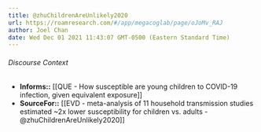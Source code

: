 ```yaml
---
title: @zhuChildrenAreUnlikely2020
url: https://roamresearch.com/#/app/megacoglab/page/oJoMv_RAJ
author: Joel Chan
date: Wed Dec 01 2021 11:43:07 GMT-0500 (Eastern Standard Time)
---
```




###### Discourse Context

- **Informs::** [[QUE - How susceptible are young children to COVID-19 infection, given equivalent exposure]]
- **SourceFor::** [[EVD - meta-analysis of 11 household transmission studies estimated ~2x lower susceptibility for children vs. adults - @zhuChildrenAreUnlikely2020]]
